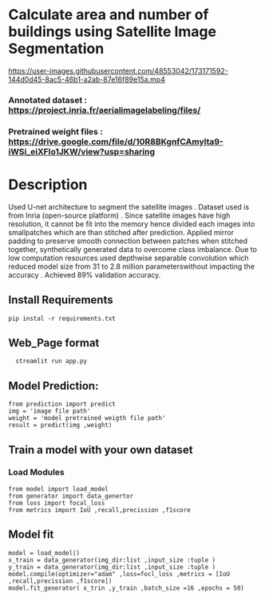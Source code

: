 
# Calculate area and number of buildings using Satellite Image Segmentation  
 


https://user-images.githubusercontent.com/48553042/173171592-144d0d45-8ac5-46b1-a2ab-87e16f89e15a.mp4


### Annotated dataset       :  https://project.inria.fr/aerialimagelabeling/files/
### Pretrained weight files :  https://drive.google.com/file/d/10R8BKgnfCAmylta9-iWSi_eiXFIo1JKW/view?usp=sharing

# Description 
  Used U-net architecture to segment the satellite images . Dataset used is from Inria (open-source platform) . Since satellite images have high resolution, it cannot be fit into the memory hence divided each images into smallpatches which are than stitched after prediction. Applied mirror padding to preserve smooth connection between patches when stitched together, synthetically generated data to overcome class imbalance. Due to low computation resources used depthwise separable convolution which reduced model size from 31 to 2.8 million parameterswithout impacting the accuracy . Achieved 89% validation accuracy.

## Install Requirements
    pip instal -r requirements.txt

## Web_Page format
      streamlit run app.py
      
## Model Prediction:
    from prediction import predict
    img = 'image file path'
    weight = 'model pretrained weigth file path'
    result = predict(img ,weight)

##  Train a model with your own dataset
### Load Modules
    from model import load_model
    from generator import data_genertor
    from loss import focal_loss
    from metrics import IoU ,recall,precission ,f1score
 
 ## Model fit
    model = load_model()
    x_train = data_generator(img_dir:list ,input_size :tuple )
    y_train = data_generator(img_dir:list ,input_size :tuple )
    model.compile(optimizer="adam" ,loss=focl_loss ,metrics = [IoU ,recall,precission ,f1score])
    model.fit_generator( x_trin ,y_train ,batch_size =16 ,epochs = 50)
    
 
